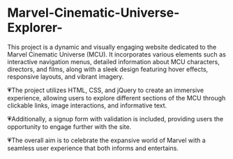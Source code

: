 # Marvel-Cinematic-Universe-Explorer-
This project is a dynamic and visually engaging website dedicated to the Marvel Cinematic Universe (MCU). It incorporates various elements such as interactive navigation menus, detailed information about MCU characters, directors, and films, along with a sleek design featuring hover effects, responsive layouts, and vibrant imagery. 

💗The project utilizes HTML, CSS, and jQuery to create an immersive experience, allowing users to explore different sections of the MCU through clickable links, image interactions, and informative text. 

💗Additionally, a signup form with validation is included, providing users the opportunity to engage further with the site. 

💗The overall aim is to celebrate the expansive world of Marvel with a seamless user experience that both informs and entertains.
